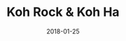 ---
title: Koh Rock & Koh Ha
date: 2018-01-25
countries:
  - Thailand
resources:
  - src: feature.jpg
    params: 
      weight: 0
  - src: DSCF9134.jpg
    params: 
      weight: 1
  - src: DSCF9088.jpg
    params: 
      weight: 2
  - src: DSCF9119.jpg
    params: 
      weight: 2
  - src: DSCF9108.jpg
    params: 
      weight: 3
  - src: DSCF9008.jpg
    params: 
      weight: 4
  - src: DSCF9092.jpg
    params: 
      weight: 5
  - src: DSCF9147.jpg
    params: 
      weight: 6
  - src: DSCF9151.jpg
    params: 
      weight: 7
  - src: DSCF9189.jpg
    params: 
      weight: 8
---